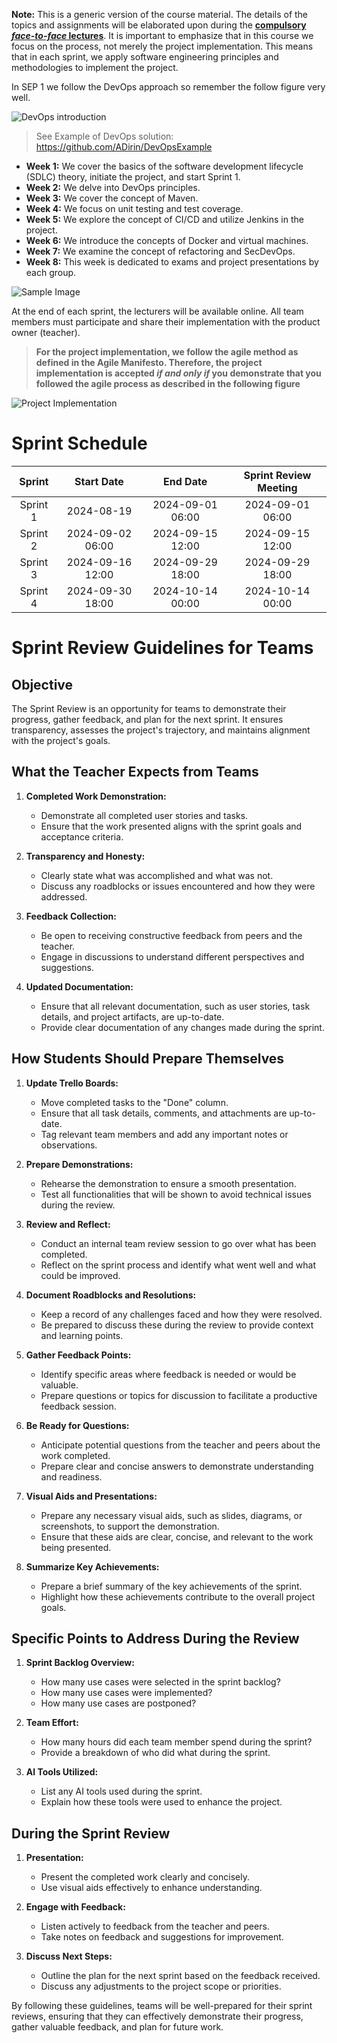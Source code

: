 **Note:** This is a generic version of the course material. The details of the topics and assignments will be elaborated upon during the **<ins>compulsory *face-to-face* lectures</ins>**. It is important to emphasize that in this course we focus on the process, not merely the project implementation. This means that in each sprint, we apply software engineering principles and methodologies to implement the project.

In SEP 1 we follow the DevOps approach so remember the follow figure very well.

 ![DevOps introduction](Images/DevOps.gif)


>  See Example of DevOps solution: https://github.com/ADirin/DevOpsExample

- **Week 1:** We cover the basics of the software development lifecycle (SDLC) theory, initiate the project, and start Sprint 1.
- **Week 2:** We delve into DevOps principles.
- **Week 3:** We cover the concept of Maven.
- **Week 4:** We focus on unit testing and test coverage.
- **Week 5:** We explore the concept of CI/CD and utilize Jenkins in the project.
- **Week 6:** We introduce the concepts of Docker and virtual machines.
- **Week 7:** We examine the concept of refactoring and SecDevOps.
- **Week 8:** This week is dedicated to exams and project presentations by each group.


![Sample Image](Images/ThecourseOutlines.JPG)

At the end of each sprint, the lecturers will be available online. All team members must participate and share their implementation with the product owner (teacher).
> **For the project implementation, we follow the agile method as defined in the Agile Manifesto. Therefore, the project implementation is accepted *if and only if* you demonstrate that you followed the agile process as described in the following figure**

![Project Implementation](Images/Scrum.gif)

# Sprint Schedule

|   Sprint   |   Start Date   |       End Date       | Sprint Review Meeting |
|:----------:|:--------------:|:--------------------:|:---------------------:|
|  Sprint 1  | 2024-08-19     | 2024-09-01 06:00     | 2024-09-01 06:00      |
|  Sprint 2  | 2024-09-02 06:00 | 2024-09-15 12:00     | 2024-09-15 12:00      |
|  Sprint 3  | 2024-09-16 12:00 | 2024-09-29 18:00     | 2024-09-29 18:00      |
|  Sprint 4  | 2024-09-30 18:00 | 2024-10-14 00:00     | 2024-10-14 00:00      |


# Sprint Review Guidelines for Teams

## Objective
The Sprint Review is an opportunity for teams to demonstrate their progress, gather feedback, and plan for the next sprint. It ensures transparency, assesses the project's trajectory, and maintains alignment with the project's goals.

## What the Teacher Expects from Teams

1. **Completed Work Demonstration:**
   - Demonstrate all completed user stories and tasks.
   - Ensure that the work presented aligns with the sprint goals and acceptance criteria.

2. **Transparency and Honesty:**
   - Clearly state what was accomplished and what was not.
   - Discuss any roadblocks or issues encountered and how they were addressed.

3. **Feedback Collection:**
   - Be open to receiving constructive feedback from peers and the teacher.
   - Engage in discussions to understand different perspectives and suggestions.

4. **Updated Documentation:**
   - Ensure that all relevant documentation, such as user stories, task details, and project artifacts, are up-to-date.
   - Provide clear documentation of any changes made during the sprint.

## How Students Should Prepare Themselves

1. **Update Trello Boards:**
   - Move completed tasks to the "Done" column.
   - Ensure that all task details, comments, and attachments are up-to-date.
   - Tag relevant team members and add any important notes or observations.

2. **Prepare Demonstrations:**
   - Rehearse the demonstration to ensure a smooth presentation.
   - Test all functionalities that will be shown to avoid technical issues during the review.

3. **Review and Reflect:**
   - Conduct an internal team review session to go over what has been completed.
   - Reflect on the sprint process and identify what went well and what could be improved.

4. **Document Roadblocks and Resolutions:**
   - Keep a record of any challenges faced and how they were resolved.
   - Be prepared to discuss these during the review to provide context and learning points.

5. **Gather Feedback Points:**
   - Identify specific areas where feedback is needed or would be valuable.
   - Prepare questions or topics for discussion to facilitate a productive feedback session.

6. **Be Ready for Questions:**
   - Anticipate potential questions from the teacher and peers about the work completed.
   - Prepare clear and concise answers to demonstrate understanding and readiness.

7. **Visual Aids and Presentations:**
   - Prepare any necessary visual aids, such as slides, diagrams, or screenshots, to support the demonstration.
   - Ensure that these aids are clear, concise, and relevant to the work being presented.

8. **Summarize Key Achievements:**
   - Prepare a brief summary of the key achievements of the sprint.
   - Highlight how these achievements contribute to the overall project goals.

## Specific Points to Address During the Review

1. **Sprint Backlog Overview:**
   - How many use cases were selected in the sprint backlog?
   - How many use cases were implemented?
   - How many use cases are postponed?

2. **Team Effort:**
   - How many hours did each team member spend during the sprint?
   - Provide a breakdown of who did what during the sprint.

3. **AI Tools Utilized:**
   - List any AI tools used during the sprint.
   - Explain how these tools were used to enhance the project.

## During the Sprint Review

1. **Presentation:**
   - Present the completed work clearly and concisely.
   - Use visual aids effectively to enhance understanding.

2. **Engage with Feedback:**
   - Listen actively to feedback from the teacher and peers.
   - Take notes on feedback and suggestions for improvement.

3. **Discuss Next Steps:**
   - Outline the plan for the next sprint based on the feedback received.
   - Discuss any adjustments to the project scope or priorities.

By following these guidelines, teams will be well-prepared for their sprint reviews, ensuring that they can effectively demonstrate their progress, gather valuable feedback, and plan for future work.

